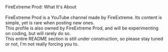<html>
  <head>
     FireExtreme Prod: What It's About
  </head>
  <body>
    <br><br>FireExtreme Prod is a YouTube channel made by FireExtreme. Its content is simple, yet is rare when posting new ones.
    <br>This profile is also owned by FireExtreme Prod, and will be experimenting on coding, but will rarely do so.
    <br>This entire README section is still under construction, so please stay tuned or not, I'm not really forcing you to.
  </body>
</html>
